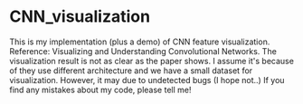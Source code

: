 # CNN_visualization
 This is my implementation (plus a demo) of CNN feature visualization. Reference: Visualizing and Understanding Convolutional Networks.
 The visualization result is not as clear as the paper shows. I assume it's because of they use different architecture and we have a small dataset for visualization. However, it may due to undetected bugs (I hope not..) If you find any mistakes about my code, please tell me!
